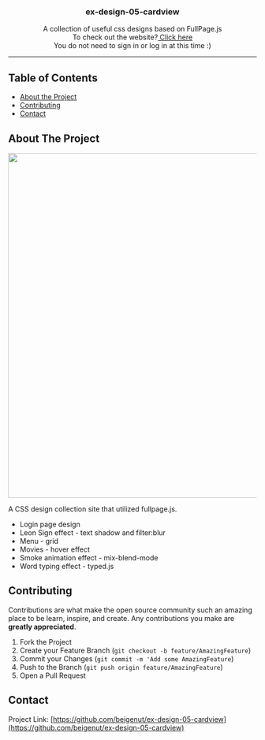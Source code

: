 <p align="center">
  <h3 align="center">ex-design-05-cardview</h3>
  <p align="center">
  A collection of useful css designs based on FullPage.js<br> 
  To check out the website?<a href="https://beigenut.github.io/ex-design-05-cardview/" target="_blank"> Click here</a> <br>
  You do not need to sign in or log in at this time :)
</p>
</p>

_ _ _


## Table of Contents

* [About the Project](#about-the-project)
* [Contributing](#contributing)
* [Contact](#contact)


## About The Project

<img src="https://drive.google.com/uc?export=view&id=1wiSfQSJkUKKFWvwyMryYNOz9pwGXXcnF" width="700px">

A CSS design collection site that utilized fullpage.js.

- Login page design
- Leon Sign effect - text shadow and filter:blur
- Menu - grid
- Movies - hover effect
- Smoke animation effect - mix-blend-mode
- Word typing effect - typed.js


<!-- CONTRIBUTING -->
## Contributing

Contributions are what make the open source community such an amazing place to be learn, inspire, and create. Any contributions you make are **greatly appreciated**.

1. Fork the Project
2. Create your Feature Branch (`git checkout -b feature/AmazingFeature`)
3. Commit your Changes (`git commit -m 'Add some AmazingFeature`)
4. Push to the Branch (`git push origin feature/AmazingFeature`)
5. Open a Pull Request



<!-- CONTACT -->
## Contact

Project Link: [https://github.com/beigenut/ex-design-05-cardview](https://github.com/beigenut/ex-design-05-cardview)




<!-- MARKDOWN LINKS & IMAGES -->
[product-screenshot]: https://drive.google.com/uc?export=view&id=1Q3FBXvmNSsXFkwXTLIlgXuNo7QQ47QfZ